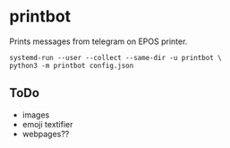 printbot
========

Prints messages from telegram on EPOS printer.

    systemd-run --user --collect --same-dir -u printbot \
    python3 -m printbot config.json 

ToDo
----

* images
* emoji textifier
* webpages??
